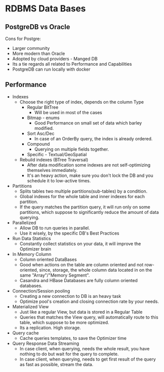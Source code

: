 # RDBMS Data Bases

## PostgreDB vs Oracle

Cons for Postgre:

- Larger community
- More modern than Oracle
- Adopted by cloud providers - Manged DB
- Its a tie regards all related to Performance and Capabilities
- PostgreDB can run locally with docker

## Performance

- Indexes
  - Choose the right type of index, depends on the column Type
    - Regular BitTree
      - Will be used in most of the cases
    - Bitmap - enums
      - Good Performance on small set of data which barley modified.
    - Sort Asc/Dec
      - In case of an OrderBy query, the index is already ordered.
    - Compound
      - Querying on multiple fields together.
    - Specific - Textual/GeoSpatial
  - Rebuild indexes (BTree Traversal)
    - After data modification some indexes are not self-optimizing themselves immediately.
    - It's an heavy action, make sure you don't lock the DB and you schedule it to low-active times.
- Partitions
  - Splits tables two multiple partitions(sub-tables) by a condition.
  - Global indexes for the whole table and inner indexes for each partition.
  - If the query matches the partition query, it will run only on some partitions, which suppose to significantly reduce the amount of data querying.
- Parallelized
  - Allow DB to run queries in parallel.
  - Use it wisely, by the specific DB's Best Practices
- Run Data Statistics
  - Constantly collect statistics on your data, it will improve the Optimizer brain
- In Memory Column
  - Column oriented DataBases
  - Good when actions on the table are column oriented and not row-oriented, since, storage, the whole column data located in on the same "Array"/"Memory Segment".
  - Casandra and HBase Databases are fully column oriented databases.
- Connection/Session pooling
  - Creating a new connection to DB is an heavy task
  - Optimize pool's creation and closing connection rate by your needs.
- Materialized View
  - Just like a regular View, but data is stored in a Regular Table
  - Queries that matches the View query, will automatically route to this table, which suppose to be more optimized.
  - Its a replication. High storage.
- Query cache
  - Cache queries templates, to save the Optimizer time
- Query Response Data Streaming
  - In case client, when querying, needs the whole result, you have nothing to do but wait for the query to complete.
  - In case client, when querying, needs to get first result of the query as fast as possible, stream the data.

